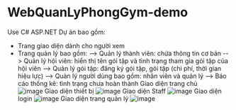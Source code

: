# WebQuanLyPhongGym-demo
Use C# ASP.NET 
Dự án bao gồm: 
+ Trang giao diện dành cho người xem
+ Trang quản lý bao gồm: 
    --> Quản lý thành viên: chứa thông tin cơ bản
    --> Quản lý hội viên: hiển thị tên gói tập và tình trạng tham gia gói tập của hội viên
    --> Quản lý gói tập: đăng ký gói tập, gói tập (chi phí, thời gian hiệu lực)
    --> Quản lý người dùng bao gồm: nhân viên và quản lý
    --> Báo cáo thống kê: tình trạng chưa hoàn thành
 Giao diện trang chủ  
![image](https://github.com/ChiAnh2409/WebQuanLyPhongGym-demo/assets/118975118/ad58564a-6a1d-4526-80f8-54b39206618b)
 Giao diện thiết bị
![image](https://github.com/ChiAnh2409/WebQuanLyPhongGym-demo/assets/118975118/f09e5ab8-fdc0-442c-b25a-9a6fda665db3)
 Giao diện Staff
![image](https://github.com/ChiAnh2409/WebQuanLyPhongGym-demo/assets/118975118/8e4ed75f-4870-4480-afec-9d1ef806840c)
 Giao diện login 
![image](https://github.com/ChiAnh2409/WebQuanLyPhongGym-demo/assets/118975118/aad46a1e-c91d-41b5-ae15-b59fd42ab2ec)
 Giao diện trang quản lý
![image](https://github.com/ChiAnh2409/WebQuanLyPhongGym-demo/assets/118975118/698cc7ae-7b62-49a0-b49c-6aff5dc06e91)


